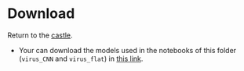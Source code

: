 # Download

Return to the [castle](https://github.com/Nkluge-correa/teeny-tiny_castle).

- Your can download the models used in the notebooks of this folder (`virus_CNN` and `virus_flat`) in [this link](https://drive.google.com/uc?export=download&id=1Yly846cxTv10yqCHnj-RWE-hxzczOi9o).

